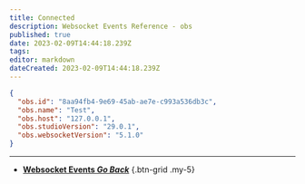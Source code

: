 ```yaml
---
title: Connected
description: Websocket Events Reference - obs
published: true
date: 2023-02-09T14:44:18.239Z
tags: 
editor: markdown
dateCreated: 2023-02-09T14:44:18.239Z
---
```


```json
{
  "obs.id": "8aa94fb4-9e69-45ab-ae7e-c993a536db3c",
  "obs.name": "Test",
  "obs.host": "127.0.0.1",
  "obs.studioVersion": "29.0.1",
  "obs.websocketVersion": "5.1.0"
}
```

---

- [<i class="mdi mdi-chevron-left"></i>**Websocket Events *Go Back***](/Servers-Clients/WebSocket-Server/Events)
{.btn-grid .my-5}